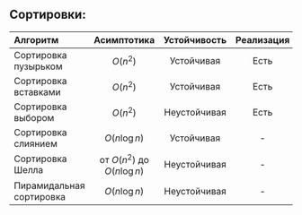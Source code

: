 ## Сортировки:
| Алгоритм                           | Асимптотика                  | Устойчивость | Реализация | Тесты |
| :--------------------------------- | :--------------------------: | :------------: | :----------: | :--------: |
| Сортировка пузырьком |  $O(n^2)$ | Устойчивая | Есть         | -    |
| Сортировка вставками           | $O(n^2)$                | Устойчивая | Есть         | -    |
| Сортировка выбором                | $O(n^2)$                | Неустойчивая   | Есть         | -    |
| Сортировка слиянием                | $O(n \log n)$                | Устойчивая   | -         | -    |
| Сортировка Шелла                | от $O(n^2)$ до $O(n \log n)$             | Неустойчивая   | -         | -    |
| Пирамидальная сортировка                | $O(n \log n)$               | Неустойчивая   | -         | -    |
